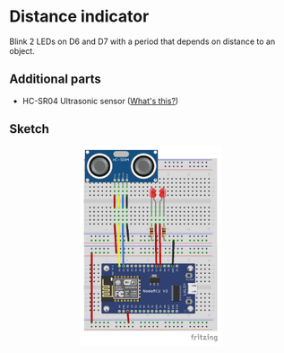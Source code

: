 # Distance indicator

Blink 2 LEDs on D6 and D7 with a period that depends on distance to an object.

## Additional parts

- HC-SR04 Ultrasonic sensor ([What's this?][HC-SR04])

## Sketch

<p align="center">
    <img src="./sketch.png" width="50%">
</p>

[HC-SR04]: https://components101.com/ultrasonic-sensor-working-pinout-datasheet
